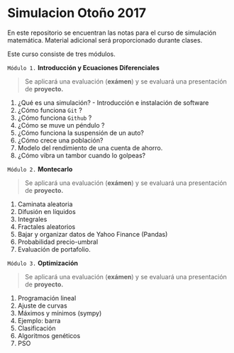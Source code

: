 # Simulacion Otoño 2017
En este repositorio se encuentran las notas para el curso de simulación matemática. Material adicional será proporcionado durante clases. 

Este curso consiste de tres módulos. 

`Módulo 1.` **Introducción y Ecuaciones Diferenciales**
> Se aplicará una evaluación (**exámen**) y se evaluará una presentación de **proyecto.**
   1. ¿Qué es una simulación?
    - Introducción e instalación de software
   2. ¿Cómo funciona `Git` ?
   3. ¿Cómo funciona `Github` ?
   4. ¿Cómo se muve un péndulo ? 
   5. ¿Cómo funciona la suspensión de un auto? 
   6. ¿Cómo crece una población?
   7. Modelo del rendimiento de una cuenta de ahorro.
   8. ¿Cómo vibra un tambor cuando lo golpeas?

`Módulo 2.`  **Montecarlo**
> Se aplicará una evaluación (**exámen**) y se evaluará una presentación de **proyecto.**
   1. Caminata aleatoria
   2. Difusión en líquidos
   3. Integrales
   4. Fractales aleatorios
   5. Bajar y organizar datos de Yahoo Finance (Pandas)
   6. Probabilidad precio-umbral
   7. Evaluación de portafolio. 
   
`Módulo 3.` **Optimización**
> Se aplicará una evaluación (**exámen**) y se evaluará una presentación de **proyecto.**
1. Programación lineal
2. Ajuste de curvas
3. Máximos y mínimos (sympy)
4. Ejemplo: barra
5. Clasificación 
6. Algoritmos genéticos
7. PSO
